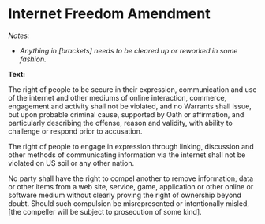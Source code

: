 # Internet Freedom Amendment

_Notes:_

* _Anything in [brackets] needs to be cleared up or reworked in some fashion._

__Text:__

The right of people to be secure in their expression, communication and use of the internet and other mediums of online interaction, commerce, engagement and activity shall not be violated, and no Warrants shall issue, but upon probable criminal cause, supported by Oath or affirmation, and particularly describing the offense, reason and validity, with ability to challenge or respond prior to accusation.

The right of people to engage in expression through linking, discussion and other methods of communicating information via the internet shall not be violated on US soil or any other nation.

No party shall have the right to compel another to remove information, data or other items from a web site, service, game, application or other online or software medium without clearly proving the right of ownership beyond doubt. Should such compulsion be misrepresented or intentionally misled, [the compeller will be subject to prosecution of some kind].